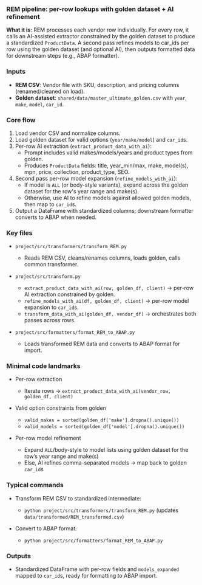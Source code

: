 ### REM pipeline: per-row lookups with golden dataset + AI refinement

**What it is**: REM processes each vendor row individually. For every row, it calls an AI-assisted extractor constrained by the golden dataset to produce a standardized `ProductData`. A second pass refines models to car_ids per row using the golden dataset (and optional AI), then outputs formatted data for downstream steps (e.g., ABAP formatter).

### Inputs
- **REM CSV**: Vendor file with SKU, description, and pricing columns (renamed/cleaned on load).
- **Golden dataset**: `shared/data/master_ultimate_golden.csv` with `year`, `make`, `model`, `car_id`.

### Core flow
1) Load vendor CSV and normalize columns.
2) Load golden dataset for valid options (`year/make/model`) and `car_id`s.
3) Per-row AI extraction (`extract_product_data_with_ai`):
   - Prompt includes valid makes/models/years and product types from golden.
   - Produces `ProductData` fields: title, year_min/max, make, model(s), mpn, price, collection, product_type, SEO.
4) Second pass per-row model expansion (`refine_models_with_ai`):
   - If model is `ALL` (or body-style variants), expand across the golden dataset for the row's year range and make(s).
   - Otherwise, use AI to refine models against allowed golden models, then map to `car_id`s.
5) Output a DataFrame with standardized columns; downstream formatter converts to ABAP when needed.

### Key files
- `project/src/transformers/transform_REM.py`
  - Reads REM CSV, cleans/renames columns, loads golden, calls common transformer.

- `project/src/transform.py`
  - `extract_product_data_with_ai(row, golden_df, client)` → per-row AI extraction constrained by golden.
  - `refine_models_with_ai(df, golden_df, client)` → per-row model expansion to `car_id`s.
  - `transform_data_with_ai(golden_df, vendor_df)` → orchestrates both passes across rows.

- `project/src/formatters/format_REM_to_ABAP.py`
  - Loads transformed REM data and converts to ABAP format for import.

### Minimal code landmarks
- Per-row extraction
  - Iterate rows → `extract_product_data_with_ai(vendor_row, golden_df, client)`

- Valid option constraints from golden
  - `valid_makes = sorted(golden_df['make'].dropna().unique())`
  - `valid_models = sorted(golden_df['model'].dropna().unique())`

- Per-row model refinement
  - Expand `ALL`/body-style to model lists using golden dataset for the row’s year range and make(s)
  - Else, AI refines comma-separated models → map back to golden `car_id`s

### Typical commands
- Transform REM CSV to standardized intermediate:
  - `python project/src/transformers/transform_REM.py` (updates `data/transformed/REM_transformed.csv`)

- Convert to ABAP format:
  - `python project/src/formatters/format_REM_to_ABAP.py`

### Outputs
- Standardized DataFrame with per-row fields and `models_expanded` mapped to `car_id`s, ready for formatting to ABAP import.



